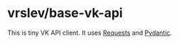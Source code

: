 # vrslev/base-vk-api

This is tiny VK API client. It uses [Requests](https://github.com/psf/requests) and [Pydantic](https://github.com/samuelcolvin/pydantic).
